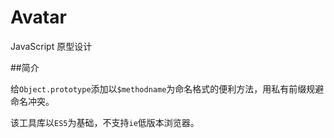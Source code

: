 # Avatar
JavaScript 原型设计

##简介

给`Object.prototype`添加以`$methodname`为命名格式的便利方法，用私有前缀规避命名冲突。

该工具库以`ES5`为基础，不支持`ie`低版本浏览器。
